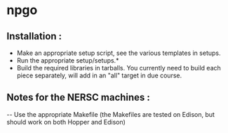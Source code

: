 npgo
====

Installation :
--------------

- Make an appropriate setup script, see the various templates in setups.
- Run the appropriate setup/setups.*
- Build the required libraries in tarballs. You currently need to build each piece separately, will add in 
  an "all" target in due course.



Notes for the NERSC machines :
------------------------------

-- Use the appropriate Makefile (the Makefiles are tested on Edison, but should work on both Hopper and Edison)


